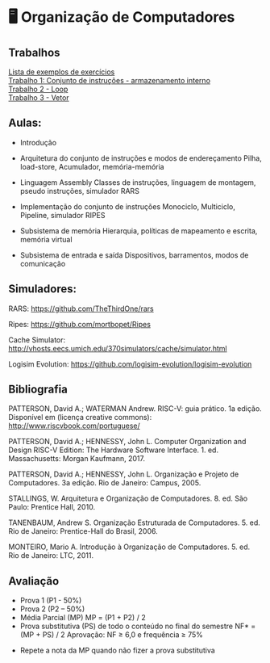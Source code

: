 # 🖥️ Organização de Computadores

## Trabalhos

[Lista de exemplos de exercícios](./examples/exercises.md)  
[Trabalho 1: Conjunto de instruções - armazenamento interno](./trabalhos/trab1.md)  
[Trabalho 2 - Loop](./trabalhos/trab2-loop.asm)  
[Trabalho 3 - Vetor](./trabalhos/trab3-vetor.asm)

## Aulas:

- Introdução

- Arquitetura do conjunto de instruções e modos de endereçamento
  Pilha, load-store, Acumulador, memória-memória

- Linguagem Assembly
  Classes de instruções, linguagem de montagem, pseudo instruções, simulador RARS

- Implementação do conjunto de instruções
  Monociclo, Multiciclo, Pipeline, simulador RIPES

- Subsistema de memória
  Hierarquia, políticas de mapeamento e escrita, memória virtual

- Subsistema de entrada e saída
  Dispositivos, barramentos, modos de comunicação

## Simuladores:

RARS:
https://github.com/TheThirdOne/rars

Ripes:
https://github.com/mortbopet/Ripes

Cache Simulator:
http://vhosts.eecs.umich.edu/370simulators/cache/simulator.html

Logisim Evolution:
https://github.com/logisim-evolution/logisim-evolution

## Bibliografia

PATTERSON, David A.; WATERMAN Andrew. RISC-V: guia prático. 1a edição.
Disponível em (licença creative commons):
http://www.riscvbook.com/portuguese/

PATTERSON, David A.; HENNESSY, John L. Computer Organization and Design RISC-V Edition: The Hardware Software Interface. 1. ed. Massachusetts: Morgan Kaufmann, 2017.

PATTERSON, David A.; HENNESSY, John L. Organização e Projeto de Computadores.
3a edição. Rio de Janeiro: Campus, 2005.

STALLINGS, W. Arquitetura e Organização de Computadores. 8. ed. São Paulo: Prentice Hall, 2010.

TANENBAUM, Andrew S. Organização Estruturada de Computadores. 5. ed. Rio de
Janeiro: Prentice-Hall do Brasil, 2006.

MONTEIRO, Mario A. Introdução à Organização de Computadores. 5. ed. Rio de Janeiro: LTC, 2011.

## Avaliação

- Prova 1 (P1 - 50%)
- Prova 2 (P2 – 50%)
- Média Parcial (MP)
  MP = (P1 + P2) / 2
- Prova substitutiva (PS) de todo o conteúdo no
  final do semestre
  NF\* = (MP + PS) / 2
  Aprovação:
  NF ≥ 6,0 e frequência ≥ 75%

* Repete a nota da MP quando não fizer a
  prova substitutiva
